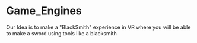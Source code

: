 # Game_Engines

Our Idea is to make a "BlackSmith" experience in VR where you will be able to make a sword using tools like a blacksmith
